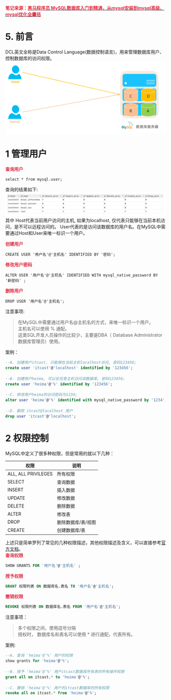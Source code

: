 **<font style="color:#DF2A3F;">笔记来源：</font>**[**<font style="color:#DF2A3F;">黑马程序员 MySQL数据库入门到精通，从mysql安装到mysql高级、mysql优化全囊括</font>**](https://www.bilibili.com/video/BV1Kr4y1i7ru/?spm_id_from=333.337.search-card.all.click&vd_source=e8046ccbdc793e09a75eb61fe8e84a30)



# 5. 前言
DCL英文全称是Data Control Language(数据控制语言)，用来管理数据库用户、控制数据库的访问权限。  
![](images/20.png)

# 1 管理用户
**<font style="color:#DF2A3F;">查询用户</font>**

```plsql
select * from mysql.user;
```

查询的结果如下:  
![](images/21.png)  
其中 Host代表当前用户访问的主机, 如果为localhost, 仅代表只能够在当前本机访问，是不可以远程访问的。 User代表的是访问该数据库的用户名。在MySQL中需要通过Host和User来唯一标识一个用户。  


**<font style="color:#DF2A3F;">创建用户</font>**

```plsql
CREATE USER '用户名'@'主机名' IDENTIFIED BY '密码';
```

  
**<font style="color:#DF2A3F;">修改用户密码</font>**

```plsql
ALTER USER '用户名'@'主机名' IDENTIFIED WITH mysql_native_password BY '新密码' ;
```

  
**<font style="color:#DF2A3F;">删除用户</font>**

```plsql
DROP USER '用户名'@'主机名';
```



注意事项:

> 在MySQL中需要通过用户名@主机名的方式，来唯一标识一个用户。  
主机名可以使用 % 通配。  
这类SQL开发人员操作的比较少，主要是DBA（ Database Administrator 数据库管理员）使用。
>



案例：

```sql
--A. 创建用户itcast, 只能够在当前主机localhost访问, 密码123456;
create user 'itcast'@'localhost' identified by '123456';

--B. 创建用户heima, 可以在任意主机访问该数据库, 密码123456;
create user 'heima'@'%' identified by '123456';

--C. 修改用户heima的访问密码为1234;
alter user 'heima'@'%' identified with mysql_native_password by '1234';

--D. 删除 itcast@localhost 用户
drop user 'itcast'@'localhost';
```

# 2 权限控制
MySQL中定义了很多种权限，但是常用的就以下几种：

| 权限 | 说明 |
| --- | --- |
| ALL, ALL PRIVILEGES | 所有权限 |
| SELECT | 查询数据 |
| INSERT | 插入数据 |
| UPDATE | 修改数据 |
| DELETE | 删除数据 |
| ALTER | 修改表 |
| DROP | 删除数据库/表/视图 |
| CREATE | 创建数据库/表 |


上述只是简单罗列了常见的几种权限描述，其他权限描述及含义，可以直接参考[官方文档](https://dev.mysql.com/doc/refman/8.0/en/privileges-provided.html)。  
**<font style="color:#DF2A3F;">查询权限</font>**

```sql
SHOW GRANTS FOR '用户名'@'主机名' ;
```

  
**<font style="color:#DF2A3F;">授予权限</font>**

```sql
GRANT 权限列表 ON 数据库名.表名 TO '用户名'@'主机名';
```

  
**<font style="color:#DF2A3F;">撤销权限</font>**

```sql
REVOKE 权限列表 ON 数据库名.表名 FROM '用户名'@'主机名';
```

  
注意事项：

> 多个权限之间，使用逗号分隔  
授权时， 数据库名和表名可以使用 * 进行通配，代表所有。
>



案例:

```sql
--A. 查询 'heima'@'%' 用户的权限
show grants for 'heima'@'%';

--B. 授予 'heima'@'%' 用户itcast数据库所有表的所有操作权限
grant all on itcast.* to 'heima'@'%';

--C. 撤销 'heima'@'%' 用户的itcast数据库的所有权限
revoke all on itcast.* from 'heima'@'%';
```

